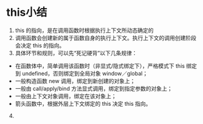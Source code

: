 # this小结

1.  this 的指向，是在调用函数时根据执行上下文所动态确定的
2.  调用函数会创建新的属于函数自身的执行上下文。执行上下文的调用创建阶段会决定 this 的指向。
3.   具体环节和规则，可以先“死记硬背”以下几条规律：
- 在函数体中，简单调用该函数时（非显式/隐式绑定下），严格模式下 this 绑定到 undefined，否则绑定到全局对象 window／global；
- 一般构造函数 new 调用，绑定到新创建的对象上；
- 一般由 call/apply/bind 方法显式调用，绑定到指定参数的对象上；
- 一般由上下文对象调用，绑定在该对象上；
- 箭头函数中，根据外层上下文绑定的 this 决定 this 指向。
4. 
